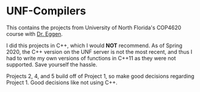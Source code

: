 # UNF-Compilers
This contains the projects from University of North Florida's COP4620 course with [Dr. Eggen](https://www.unf.edu/~ree/).

I did this projects in C++, which I would **NOT** recommend. As of Spring 2020, the C++ version on the UNF server is not the most recent, and thus I had to write my own versions of functions in C++11 as they were not supported. Save yourself the hassle.

Projects 2, 4, and 5 build off of Project 1, so make good decisions regarding Project 1. Good decisions like not using C++.
